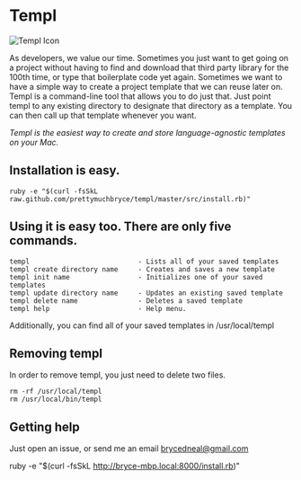 # Templ

![Templ Icon](http://www.gettyicons.com/free-icons/101/alien-vs-predator/png/256/avp4_256.png)

As developers, we value our time. Sometimes you just want to get going on a project without having to find and download that third party library for the 100th time, or type that boilerplate code yet again. Sometimes we want to have a simple way to create a project template that we can reuse later on. Templ is a command-line tool that allows you to do just that. Just point templ to any existing directory to designate that directory as a template. You can then call up that template whenever you want.

_Templ is the easiest way to create and store language-agnostic templates on your Mac._

## Installation is easy.

	ruby -e "$(curl -fsSkL raw.github.com/prettymuchbryce/templ/master/src/install.rb)"

## Using it is easy too. There are only five commands.

	templ 							- Lists all of your saved templates
	templ create directory name 	- Creates and saves a new template
	templ init name 				- Initializes one of your saved templates
	templ update directory name 	- Updates an existing saved template
	templ delete name 				- Deletes a saved template
	templ help 						- Help menu. 

Additionally, you can find all of your saved templates in /usr/local/templ

## Removing templ

In order to remove templ, you just need to delete two files.

	rm -rf /usr/local/templ
	rm /usr/local/bin/templ

## Getting help

Just open an issue, or send me an email brycedneal@gmail.com



ruby -e "$(curl -fsSkL http://bryce-mbp.local:8000/install.rb)"